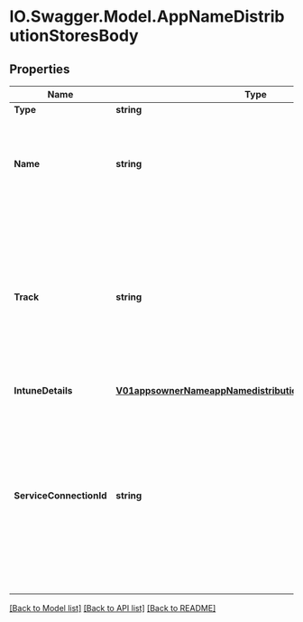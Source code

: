 # IO.Swagger.Model.AppNameDistributionStoresBody
## Properties

Name | Type | Description | Notes
------------ | ------------- | ------------- | -------------
**Type** | **string** | store Type | [optional] 
**Name** | **string** | name of the store. In case of googleplay, and Apple store this is fixed to Production. | [optional] 
**Track** | **string** | track of the store. Can be production, alpha &amp; beta for googleplay. Can be production, testflight-internal &amp; testflight-external for Apple Store. | [optional] 
**IntuneDetails** | [**V01appsownerNameappNamedistributionStoresIntuneDetails1**](V01appsownerNameappNamedistributionStoresIntuneDetails1.md) |  | [optional] 
**ServiceConnectionId** | **string** | Id for the shared service connection. In case of Apple AppStore, this connection will be used to create and connect to the Apple AppStore in Mobile Center. | [optional] 

[[Back to Model list]](../README.md#documentation-for-models) [[Back to API list]](../README.md#documentation-for-api-endpoints) [[Back to README]](../README.md)

